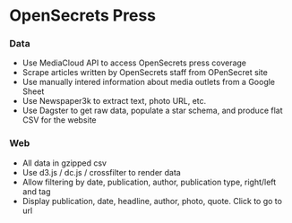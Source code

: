 # OpenSecrets Press

### Data
- Use MediaCloud API to access OpenSecrets press coverage
- Scrape articles written by OpenSecrets staff from OPenSecret site
- Use manually intered information about media outlets from a Google Sheet
- Use Newspaper3k to extract text, photo URL, etc.
- Use Dagster to get raw data, populate a star schema, and produce flat CSV for the website

### Web
- All data in gzipped csv
- Use d3.js / dc.js / crossfilter to render data
- Allow filtering by date, publication, author, publication type, right/left and tag
- Display publication, date, headline, author, photo, quote. Click to go to url 
